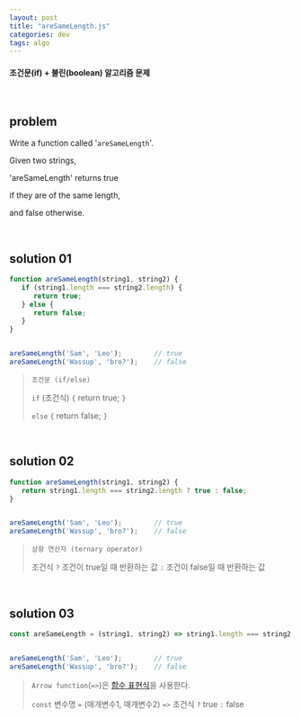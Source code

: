 ```yaml
---
layout: post
title: "areSameLength.js"
categories: dev
tags: algo
---
```


#### 조건문(if) + 불린(boolean) 알고리즘 문제

<br>

## problem

Write a function called '`areSameLength`'.

Given two strings,

'areSameLength' returns true

if they are of the same length,

and false otherwise.

<br>

## solution 01

```javascript
function areSameLength(string1, string2) {
   if (string1.length === string2.length) {
      return true;
   } else {
      return false;
   }
}


areSameLength('Sam', 'Leo');		// true
areSameLength('Wassup', 'bro?');	// false
```

> `조건문 (if/else)`
>
> `if` (조건식) `{` return true; `}`
>
> `else` `{` return false; `}`

<br>

## solution 02

```javascript
function areSameLength(string1, string2) {
   return string1.length === string2.length ? true : false;
}


areSameLength('Sam', 'Leo');		// true
areSameLength('Wassup', 'bro?');	// false
```

> `삼항 연산자 (ternary operator)`
>
> 조건식 `?` 조건이 true일 때 반환하는 값 `:` 조건이 false일 때 반환하는 값

<br>

## solution 03

```javascript
const areSameLength = (string1, string2) => string1.length === string2.length ? true : false;


areSameLength('Sam', 'Leo');		// true
areSameLength('Wassup', 'bro?');	// false
```

> `Arrow function`(`=>`)은 [함수 표현식](https://dubbsong.github.io/javascript/2017/11/14/js-function-expression/)을 사용한다.
>
> `const` 변수명 `=` (매개변수1, 매개변수2) `=>` 조건식 `?` true `:` false

<br>